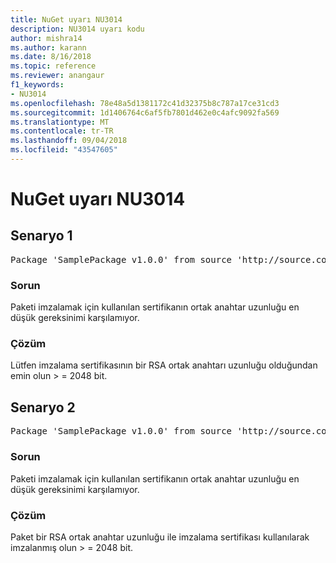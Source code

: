 ```yaml
---
title: NuGet uyarı NU3014
description: NU3014 uyarı kodu
author: mishra14
ms.author: karann
ms.date: 8/16/2018
ms.topic: reference
ms.reviewer: anangaur
f1_keywords:
- NU3014
ms.openlocfilehash: 78e48a5d1381172c41d32375b8c787a17ce31cd3
ms.sourcegitcommit: 1d1406764c6af5fb7801d462e0c4afc9092fa569
ms.translationtype: MT
ms.contentlocale: tr-TR
ms.lasthandoff: 09/04/2018
ms.locfileid: "43547605"
---
```

# <a name="nuget-warning-nu3014"></a>NuGet uyarı NU3014

## <a name="scenario-1"></a>Senaryo 1

<pre>Package 'SamplePackage v1.0.0' from source 'http://source.com/index.json': The signing certificate does not meet a minimum public key length requirement.</pre>

### <a name="issue"></a>Sorun

Paketi imzalamak için kullanılan sertifikanın ortak anahtar uzunluğu en düşük gereksinimi karşılamıyor.


### <a name="solution"></a>Çözüm

Lütfen imzalama sertifikasının bir RSA ortak anahtarı uzunluğu olduğundan emin olun > = 2048 bit.



## <a name="scenario-2"></a>Senaryo 2

<pre>Package 'SamplePackage v1.0.0' from source 'http://source.com/index.json': The primary signature's certificate does not meet a minimum public key length requirement.</pre>

### <a name="issue"></a>Sorun

Paketi imzalamak için kullanılan sertifikanın ortak anahtar uzunluğu en düşük gereksinimi karşılamıyor.


### <a name="solution"></a>Çözüm

Paket bir RSA ortak anahtar uzunluğu ile imzalama sertifikası kullanılarak imzalanmış olun > = 2048 bit.


